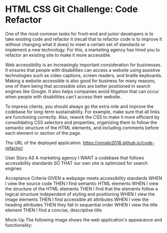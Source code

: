 # HTML CSS Git Challenge: Code Refactor

One of the most common tasks for front-end and junior developers is to take existing code and refactor it (recall that to refactor code is to improve it without changing what it does) to meet a certain set of standards or implement a new technology. For this, a marketing agency has hired you to refactor an existing site to make it more accessible.

Web accessibility is an increasingly important consideration for businesses. It ensures that people with disabilities can access a website using assistive technologies such as video captions, screen readers, and braille keyboards. Making a website accessible is also good for business for many reasons, one of them being that accessible sites are better positioned in search engines like Google. It also helps companies avoid litigation that can occur when people with disabilities can't access their website.

To impress clients, you should always go the extra mile and improve the codebase for long-term sustainability. For example, make sure that all links are functioning correctly. Also, rework the CSS to make it more efficient by consolidating CSS selectors and properties, organizing them to follow the semantic structure of the HTML elements, and including comments before each element or section of the page.

The URL of the deployed application.
https://vimalp2018.github.io/code-refactor/

User Story
AS A marketing agency I WANT a codebase that follows accessibility standards SO THAT our own site is optimized for search engines

Acceptance Criteria
GIVEN a webpage meets accessibility standards WHEN I view the source code THEN I find semantic HTML elements WHEN I view the structure of the HTML elements THEN I find that the elements follow a logical structure independent of styling and positioning WHEN I view the image elements THEN I find accessible alt attributes WHEN I view the heading attributes THEN they fall in sequential order WHEN I view the title element THEN I find a concise, descriptive title

Mock-Up
The following image shows the web application's appearance and functionality: 